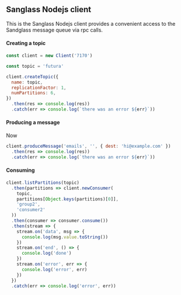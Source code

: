 ## Sanglass Nodejs client


This is the Sanglass Nodejs client provides a convenient access to the Sandglass message queue via rpc calls.

#### Creating a topic
```js
const client = new Client('7170')

const topic = 'futura'

client.createTopic({
  name: topic,
  replicationFactor: 1,
  numPartitions: 6,
})
  .then(res => console.log(res))
  .catch(err => console.log(`there was an error ${err}`))
  ```

#### Producing a message

Now
```js
client.produceMessage('emails', '', { dest: 'hi@example.com' })
  .then(res => console.log(res))
  .catch(err => console.log(`there was an error ${err}`))
```

#### Consuming
```js
client.listPartitions(topic)
  .then(partitions => client.newConsumer(
    topic,
    partitions[Object.keys(partitions)[0]],
    'group2',
    'consumer2'
  ))
  .then(consumer => consumer.consume())
  .then(stream => {
    stream.on('data', msg => {
      console.log(msg.value.toString())
    })
    stream.on('end', () => {
      console.log('done')
    })
    stream.on('error', err => {
      console.log('error', err)
    })
  })
  .catch(err => console.log('error', err))
```